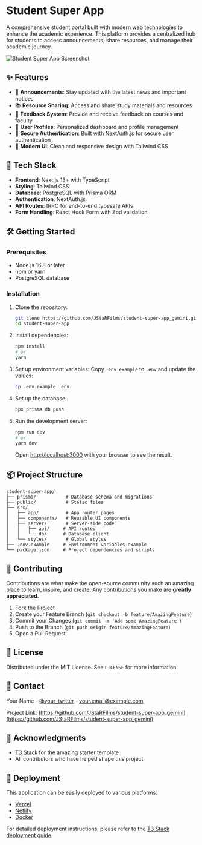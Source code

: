 # Student Super App

A comprehensive student portal built with modern web technologies to enhance the academic experience. This platform provides a centralized hub for students to access announcements, share resources, and manage their academic journey.

![Student Super App Screenshot](https://via.placeholder.com/800x400?text=Student+Super+App+Screenshot)

## ✨ Features

- 📢 **Announcements**: Stay updated with the latest news and important notices
- 📚 **Resource Sharing**: Access and share study materials and resources
- 💬 **Feedback System**: Provide and receive feedback on courses and faculty
- 👤 **User Profiles**: Personalized dashboard and profile management
- 🔐 **Secure Authentication**: Built with NextAuth.js for secure user authentication
- 🎨 **Modern UI**: Clean and responsive design with Tailwind CSS

## 🚀 Tech Stack

- **Frontend**: Next.js 13+ with TypeScript
- **Styling**: Tailwind CSS
- **Database**: PostgreSQL with Prisma ORM
- **Authentication**: NextAuth.js
- **API Routes**: tRPC for end-to-end typesafe APIs
- **Form Handling**: React Hook Form with Zod validation

## 🛠️ Getting Started

### Prerequisites

- Node.js 16.8 or later
- npm or yarn
- PostgreSQL database

### Installation

1. Clone the repository:
   ```bash
   git clone https://github.com/JStaRFilms/student-super-app_gemini.git
   cd student-super-app
   ```

2. Install dependencies:
   ```bash
   npm install
   # or
   yarn
   ```

3. Set up environment variables:
   Copy `.env.example` to `.env` and update the values:
   ```bash
   cp .env.example .env
   ```

4. Set up the database:
   ```bash
   npx prisma db push
   ```

5. Run the development server:
   ```bash
   npm run dev
   # or
   yarn dev
   ```

   Open [http://localhost:3000](http://localhost:3000) with your browser to see the result.

## 📦 Project Structure

```
student-super-app/
├── prisma/           # Database schema and migrations
├── public/           # Static files
├── src/
│   ├── app/          # App router pages
│   ├── components/   # Reusable UI components
│   ├── server/       # Server-side code
│   │   ├── api/     # API routes
│   │   └── db/      # Database client
│   └── styles/       # Global styles
├── .env.example     # Environment variables example
└── package.json     # Project dependencies and scripts
```

## 🤝 Contributing

Contributions are what make the open-source community such an amazing place to learn, inspire, and create. Any contributions you make are **greatly appreciated**.

1. Fork the Project
2. Create your Feature Branch (`git checkout -b feature/AmazingFeature`)
3. Commit your Changes (`git commit -m 'Add some AmazingFeature'`)
4. Push to the Branch (`git push origin feature/AmazingFeature`)
5. Open a Pull Request

## 📄 License

Distributed under the MIT License. See `LICENSE` for more information.

## 📧 Contact

Your Name - [@your_twitter](https://twitter.com/your_twitter) - your.email@example.com

Project Link: [https://github.com/JStaRFilms/student-super-app_gemini](https://github.com/JStaRFilms/student-super-app_gemini)

## 🙏 Acknowledgments

- [T3 Stack](https://create.t3.gg/) for the amazing starter template
- All contributors who have helped shape this project

## 🚀 Deployment

This application can be easily deployed to various platforms:

- [Vercel](https://vercel.com/new?utm_medium=default-template&filter=next.js&utm_source=create-next-app&utm_campaign=create-next-app-readme)
- [Netlify](https://www.netlify.com/)
- [Docker](https://www.docker.com/)

For detailed deployment instructions, please refer to the [T3 Stack deployment guide](https://create.t3.gg/en/deployment).
